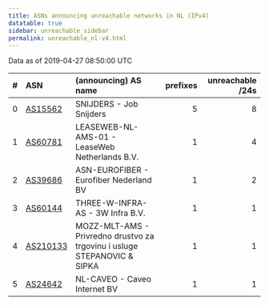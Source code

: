 ```yaml
---
title: ASNs announcing unreachable networks in NL (IPv4)
datatable: true
sidebar: unreachable_sidebar
permalink: unreachable_nl-v4.html
---
```


Data as of 2019-04-27 08:50:00 UTC


<div class="datatable-begin"></div>

|   # | ASN                                      | (announcing) AS name                                                         |   prefixes |   unreachable /24s |
|----:|:-----------------------------------------|:-----------------------------------------------------------------------------|-----------:|-------------------:|
|   0 | [AS15562](unreachable_AS15562-v4.html)   | SNIJDERS - Job Snijders                                                      |          5 |                  8 |
|   1 | [AS60781](unreachable_AS60781-v4.html)   | LEASEWEB-NL-AMS-01 - LeaseWeb Netherlands B.V.                               |          1 |                  4 |
|   2 | [AS39686](unreachable_AS39686-v4.html)   | ASN-EUROFIBER - Eurofiber Nederland BV                                       |          1 |                  2 |
|   3 | [AS60144](unreachable_AS60144-v4.html)   | THREE-W-INFRA-AS - 3W Infra B.V.                                             |          1 |                  1 |
|   4 | [AS210133](unreachable_AS210133-v4.html) | MOZZ-MLT-AMS - Privredno drustvo za trgovinu i usluge STEPANOVIC &amp; SIPKA |          1 |                  1 |
|   5 | [AS24642](unreachable_AS24642-v4.html)   | NL-CAVEO - Caveo Internet BV                                                 |          1 |                  1 |

<div class="datatable-end"></div>